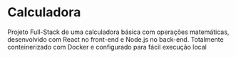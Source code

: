 # Calculadora
Projeto Full-Stack de uma calculadora básica com operações matemáticas, desenvolvido com React no front-end e Node.js no back-end. Totalmente conteinerizado com Docker e configurado para fácil execução local
